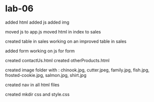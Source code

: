 # lab-06
added html
added js
added img

moved js to app.js
moved html in index to sales

created table in sales
working on an improved table in sales

added form
working on js for form

created contactUs.html
created otherProducts.html

created image folder with : chinook.jpg, cutter.jpeg, family.jpg, fish.jpg,
frosted-cookie.jpg, salmon.jpg, shirt.jpg

created nav in all html files

created mkdir css and style.css